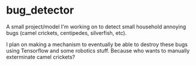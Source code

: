 # bug_detector

<p> 
  A small project/model I'm working on to detect small household annoying bugs (camel crickets, centipedes, silverfish, etc).
</p>

<p>
  I plan on making a mechanism to eventually be able to destroy these bugs using Tensorflow and some robotics stuff.
  Because who wants to manually exterminate camel crickets?
</p>
